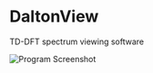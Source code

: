 # DaltonView
TD-DFT spectrum viewing software

<img src="https://daltoniandotxyz.files.wordpress.com/2023/01/screenshot-2023-01-27-13.38.44.png"
     alt="Program Screenshot"
     style="float: middle;" />
